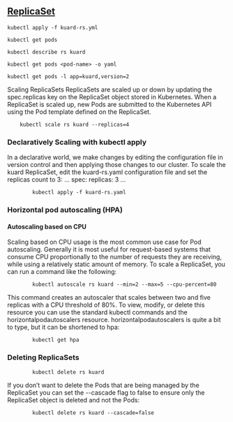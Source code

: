 
## [ReplicaSet](https://kubernetes.io/docs/concepts/workloads/controllers/replicaset/)

```
kubectl apply -f kuard-rs.yml

kubectl get pods

kubectl describe rs kuard

kubectl get pods <pod-name> -o yaml

kubectl get pods -l app=kuard,version=2
```

Scaling ReplicaSets
    ReplicaSets are scaled up or down by updating the spec.replicas key on the
    ReplicaSet object stored in Kubernetes. When a ReplicaSet is scaled up, new Pods
    are submitted to the Kubernetes API using the Pod template defined on the
    ReplicaSet.
```
    kubectl scale rs kuard --replicas=4
```

### Declaratively Scaling with kubectl apply
In a declarative world, we make changes by editing the configuration file in version
control and then applying those changes to our cluster. To scale the kuard
ReplicaSet, edit the kuard-rs.yaml configuration file and set the replicas count to
3:
...
spec:
replicas: 3
...
```
        kubectl apply -f kuard-rs.yaml
```
### Horizontal pod autoscaling (HPA) 

#### Autoscaling based on CPU
Scaling based on CPU usage is the most common use case for Pod autoscaling.
Generally it is most useful for request-based systems that consume CPU
proportionally to the number of requests they are receiving, while using a relatively
static amount of memory.
To scale a ReplicaSet, you can run a command like the following:
```
        kubectl autoscale rs kuard --min=2 --max=5 --cpu-percent=80
```
This command creates an autoscaler that scales between two and five replicas with a
CPU threshold of 80%. To view, modify, or delete this resource you can use the
standard kubectl commands and the horizontalpodautoscalers resource.
horizontalpodautoscalers is quite a bit to type, but it can be shortened to hpa:
```
        kubectl get hpa
```
###    Deleting ReplicaSets
```
        kubectl delete rs kuard
```
If you don’t want to delete the Pods that are being managed by the ReplicaSet you
can set the --cascade flag to false to ensure only the ReplicaSet object is deleted
and not the Pods:
```
        kubectl delete rs kuard --cascade=false
```
        